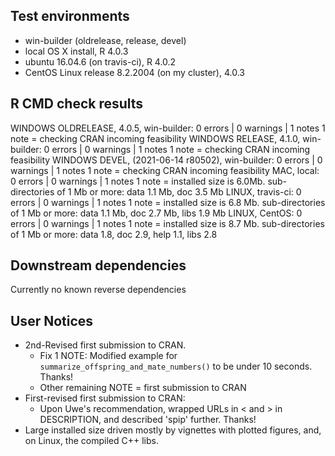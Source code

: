 ## Test environments

* win-builder (oldrelease, release, devel)
* local OS X install, R 4.0.3
* ubuntu 16.04.6 (on travis-ci), R 4.0.2
* CentOS Linux release 8.2.2004 (on my cluster), 4.0.3


## R CMD check results

WINDOWS OLDRELEASE, 4.0.5, win-builder: 0 errors | 0 warnings | 1 notes
  1 note = checking CRAN incoming feasibility
WINDOWS RELEASE, 4.1.0, win-builder: 0 errors | 0 warnings | 1 notes
  1 note = checking CRAN incoming feasibility
WINDOWS DEVEL, (2021-06-14 r80502), win-builder: 0 errors | 0 warnings | 1 notes
  1 note = checking CRAN incoming feasibility
MAC, local: 0 errors | 0 warnings | 1 notes
  1 note =  installed size is 6.0Mb. sub-directories of 1 Mb or more: data 1.1 Mb, doc 3.5 Mb
LINUX, travis-ci: 0 errors | 0 warnings | 1 notes
  1 note = installed size is 6.8 Mb. sub-directories of 1 Mb or more: data 1.1 Mb, doc 2.7 Mb, libs 1.9 Mb
LINUX, CentOS: 0 errors | 0 warnings | 1 notes
  1 note = installed size is 8.7 Mb. sub-directories of 1 Mb or more: data 1.8, doc 2.9, help 1.1, libs 2.8


## Downstream dependencies

Currently no known reverse dependencies

## User Notices

* 2nd-Revised first submission to CRAN.
    * Fix 1 NOTE: Modified example for `summarize_offspring_and_mate_numbers()` to be under 10 seconds. Thanks!
    * Other remaining NOTE = first submission to CRAN
* First-revised first submission to CRAN:
    * Upon Uwe's recommendation, wrapped URLs in < and > in DESCRIPTION, and described 'spip' further.  Thanks!
* Large installed size driven mostly by vignettes with plotted figures, and, on Linux, the compiled C++ libs.
